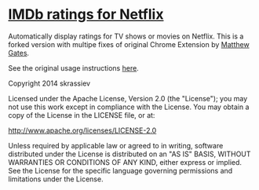 [IMDb ratings for Netflix](https://github.com/skrassiev/netflix-ratings)
=======================

Automatically display ratings for TV shows or movies on Netflix.
This is a forked version with multipe fixes of original Chrome Extension by [Matthew Gates](https://github.com/Geczy/netflix-ratings). 

See the original usage instructions [here](https://github.com/Geczy/netflix-ratings/blob/master/README.md).


Copyright 2014 skrassiev

Licensed under the Apache License, Version 2.0 (the "License"); you may not use this work except in
compliance with the License. You may obtain a copy of the License in the LICENSE file, or at:

http://www.apache.org/licenses/LICENSE-2.0

Unless required by applicable law or agreed to in writing, software distributed under the License is
distributed on an "AS IS" BASIS, WITHOUT WARRANTIES OR CONDITIONS OF ANY KIND, either express or implied.
See the License for the specific language governing permissions and limitations under the License.
